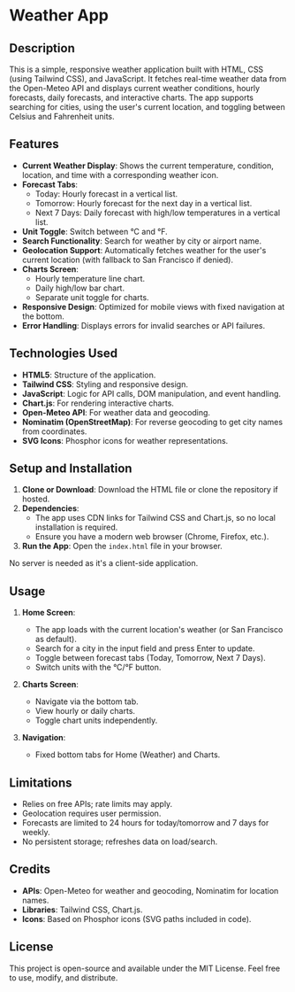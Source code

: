 # Weather App

## Description

This is a simple, responsive weather application built with HTML, CSS (using Tailwind CSS), and JavaScript. It fetches real-time weather data from the Open-Meteo API and displays current weather conditions, hourly forecasts, daily forecasts, and interactive charts. The app supports searching for cities, using the user's current location, and toggling between Celsius and Fahrenheit units.

## Features

- **Current Weather Display**: Shows the current temperature, condition, location, and time with a corresponding weather icon.
- **Forecast Tabs**: 
  - Today: Hourly forecast in a vertical list.
  - Tomorrow: Hourly forecast for the next day in a vertical list.
  - Next 7 Days: Daily forecast with high/low temperatures in a vertical list.
- **Unit Toggle**: Switch between °C and °F.
- **Search Functionality**: Search for weather by city or airport name.
- **Geolocation Support**: Automatically fetches weather for the user's current location (with fallback to San Francisco if denied).
- **Charts Screen**: 
  - Hourly temperature line chart.
  - Daily high/low bar chart.
  - Separate unit toggle for charts.
- **Responsive Design**: Optimized for mobile views with fixed navigation at the bottom.
- **Error Handling**: Displays errors for invalid searches or API failures.

## Technologies Used

- **HTML5**: Structure of the application.
- **Tailwind CSS**: Styling and responsive design.
- **JavaScript**: Logic for API calls, DOM manipulation, and event handling.
- **Chart.js**: For rendering interactive charts.
- **Open-Meteo API**: For weather data and geocoding.
- **Nominatim (OpenStreetMap)**: For reverse geocoding to get city names from coordinates.
- **SVG Icons**: Phosphor icons for weather representations.

## Setup and Installation

1. **Clone or Download**: Download the HTML file or clone the repository if hosted.
2. **Dependencies**: 
   - The app uses CDN links for Tailwind CSS and Chart.js, so no local installation is required.
   - Ensure you have a modern web browser (Chrome, Firefox, etc.).
3. **Run the App**: Open the `index.html` file in your browser.

No server is needed as it's a client-side application.

## Usage

1. **Home Screen**:
   - The app loads with the current location's weather (or San Francisco as default).
   - Search for a city in the input field and press Enter to update.
   - Toggle between forecast tabs (Today, Tomorrow, Next 7 Days).
   - Switch units with the °C/°F button.

2. **Charts Screen**:
   - Navigate via the bottom tab.
   - View hourly or daily charts.
   - Toggle chart units independently.

3. **Navigation**:
   - Fixed bottom tabs for Home (Weather) and Charts.

## Limitations

- Relies on free APIs; rate limits may apply.
- Geolocation requires user permission.
- Forecasts are limited to 24 hours for today/tomorrow and 7 days for weekly.
- No persistent storage; refreshes data on load/search.

## Credits

- **APIs**: Open-Meteo for weather and geocoding, Nominatim for location names.
- **Libraries**: Tailwind CSS, Chart.js.
- **Icons**: Based on Phosphor icons (SVG paths included in code).

## License

This project is open-source and available under the MIT License. Feel free to use, modify, and distribute.
